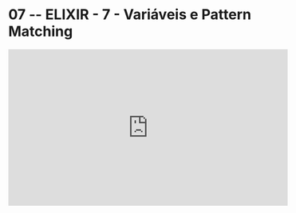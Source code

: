# 07 -- ELIXIR - 7 - Variáveis e Pattern Matching

<iframe 
        width="560" 
        height="315" 
        src="https://www.youtube.com/embed/aCmlgEu5Au8" 
        title="YouTube video player" 
        frameborder="0" 
        allow="accelerometer; autoplay; clipboard-write; encrypted-media; gyroscope; picture-in-picture" 
        allowfullscreen
        >
</iframe>

